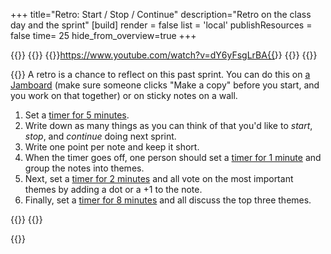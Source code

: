 +++
title="Retro: Start / Stop / Continue"
description="Retro on the class day and the sprint"
[build]
    render = false
    list = 'local'
    publishResources = false
time= 25
hide_from_overview=true
+++

{{<tabs name="Run a retro">}}
{{<tab name="Video">}}
{{<youtube>}}https://www.youtube.com/watch?v=dY6yFsgLrBA{{</youtube>}}
{{</tab>}}
{{<tab name="Text">}}

{{<note title="Retro (20 minutes)" type="activity">}}
A retro is a chance to reflect on this past sprint. You can do this on [a Jamboard](https://jamboard.google.com/d/1u7oF-r7AKtkNu_OIW_K1ai0SNQfT_YuCCsiNo3MOwUc/edit?usp=sharing) (make sure someone clicks "Make a copy" before you start, and you work on that together) or on sticky notes on a wall.

1. Set a [timer for 5 minutes](https://www.google.com/search?q=timer+5+minutes).
1. Write down as many things as you can think of that you'd like to _start_, _stop_, and _continue_ doing next sprint.
1. Write one point per note and keep it short.
1. When the timer goes off, one person should set a [timer for 1 minute](https://www.google.com/search?q=timer+1+minute) and group the notes into themes.
1. Next, set a [timer for 2 minutes](https://www.google.com/search?q=timer+2+minutes) and all vote on the most important themes by adding a dot or a +1 to the note.
1. Finally, set a [timer for 8 minutes](https://www.google.com/search?q=timer+8+minutes) and all discuss the top three themes.

{{</note>}}
{{</tab>}}

{{</tabs>}}
